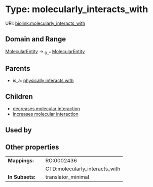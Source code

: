
# Type: molecularly_interacts_with




URI: [biolink:molecularly_interacts_with](https://w3id.org/biolink/vocab/molecularly_interacts_with)


## Domain and Range

[MolecularEntity](MolecularEntity.md) ->  <sub>0..*</sub> [MolecularEntity](MolecularEntity.md)

## Parents

 *  is_a: [physically interacts with](physically_interacts_with.md)

## Children

 *  [decreases molecular interaction](decreases_molecular_interaction.md)
 *  [increases molecular interaction](increases_molecular_interaction.md)

## Used by


## Other properties

|  |  |  |
| --- | --- | --- |
| **Mappings:** | | RO:0002436 |
|  | | CTD:molecularly_interacts_with |
| **In Subsets:** | | translator_minimal |


